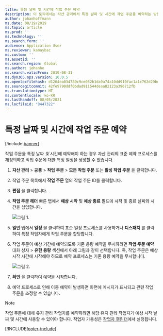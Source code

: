 ```yaml
---
title: 특정 날짜 및 시간에 작업 주문 예약
description: 이 토픽에서는 자산 관리에서 특정 날짜 및 시간에 작업 주문을 예약하는 방법에 대해 설명합니다.
author: johanhoffmann
ms.date: 08/19/2019
ms.topic: article
ms.prod: ''
ms.technology: ''
ms.search.form: ''
audience: Application User
ms.reviewer: kamaybac
ms.custom: ''
ms.assetid: ''
ms.search.region: Global
ms.author: johanho
ms.search.validFrom: 2019-08-31
ms.dyn365.ops.version: 10.0.5
ms.openlocfilehash: d1264ea034789c9ce052b1da9a74a10dd910fac1a1c762d29bd06ca2063478d0
ms.sourcegitcommit: 42fe9790ddf0bdad911544deaa82123a396712fb
ms.translationtype: HT
ms.contentlocale: ko-KR
ms.lasthandoff: 08/05/2021
ms.locfileid: "8447322"
---
```

# <a name="schedule-work-order-on-specific-date-and-time"></a>특정 날짜 및 시간에 작업 주문 예약

[!include [banner](../../includes/banner.md)]

 

작업 주문을 특정 날짜 *및* 시간에 예약해야 하는 경우 자산 관리의 표준 예약 프로세스를 재정의하고 작업 주문에 대한 특정 일정을 생성할 수 있습니다.

1. **자산 관리** > **공통** > **작업 주문** > **모든 작업 주문** 또는 **활성 작업 주문** 을 클릭합니다.

2. 작업 주문 목록에서 **작업 주문** 열의 작업 주문 ID를 클릭합니다.

3. **편집** 을 클릭합니다.

4. **작업 주문 헤더** 빠른 탭에서 **예상 시작** 및 **예상 종료** 필드에 시작 및 종료 날짜와 시간을 삽입합니다.

    ![그림 1.](media/05-work-order-scheduling.png)

5. **일반** 탭에서 **일정** 을 클릭하여 표준 일정 프로세스를 사용하거나 **디스패치** 를 클릭하여 특정 작업자에게 작업 주문을 할당합니다.

6. 작업 주문이 예상 기간에 예약되도록 기존 용량 예약을 무시하려면 **작업 주문 예약** 대화 상자 > **유한 용량** 섹션에서 아래 그림과 같이 선택합니다. 즉, 작업 주문은 예상 시작 시간에 시작해야 하므로 예약 프로세스는 기존 용량 예약을 무시합니다.

    ![그림 2.](media/06-work-order-scheduling.png)

7. **확인** 을 클릭하여 예약을 시작합니다.

8. 예약 프로세스로 인해 이중 예약이 발생하면 화면에 메시지가 표시되고 관련 작업 주문을 조정할 수 있습니다.

>[!NOTE]
>작업 주문에 대해 유지 관리 작업자를 예약하려면 해당 유지 관리 작업자가 예상 시작 날짜 및 시간에 사용할 수 있어야 합니다. 작업자 가용성은 [작업자 캘린더](../work-order-scheduling/maintenance-worker-calendar-and-scheduling.md)에서 설정됩니다. 



[!INCLUDE[footer-include](../../../includes/footer-banner.md)]